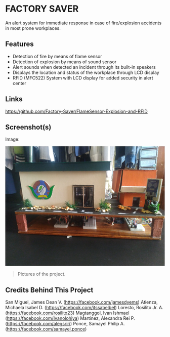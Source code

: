 # FACTORY SAVER
An alert system for immediate response in case of fire/explosion accidents in most prone workplaces.
## Features
- Detection of fire by means of flame sensor
- Detection of explosion by means of sound sensor
- Alert sounds when detected an incident through its built-in speakers
- Displays the location and status of the workplace through LCD display
- RFID (MFC522) System with LCD display for added security in alert center

## Links

https://github.com/Factory-Saver/FlameSensor-Explosion-and-RFID

## Screenshot(s)

Image:

![](https://github.com/Factory-Saver/FlameSensor-Explosion-and-RFID/blob/master/FactorySaver.jpg)

> Pictures of the project.

## Credits Behind This Project


San Miguel, James Dean V. (https://facebook.com/jamesdyems)
Atienza, Michaela Isabel D. (https://facebook.com/itssabelbel)
Loresto, Rosilito Jr. A. (https://facebook.com/rosilito23)
Magtanggol, Ivan Ishmael (https://facebook.com/Ivanolohiya)
Martinez, Alexandra Rei P. (https://facebook.com/alegsriri)
Ponce, Samayel Philip A. (https://facebook.com/samayel.ponce)